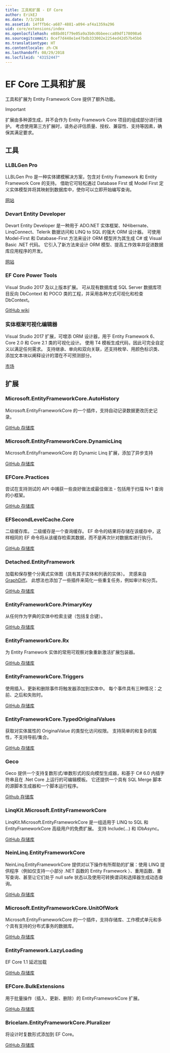 ```yaml
---
title: 工具和扩展 - EF Core
author: ErikEJ
ms.date: 7/3/2018
ms.assetid: 14fffb6c-a687-4881-a094-af4a1359a296
uid: core/extensions/index
ms.openlocfilehash: e88bd01f79e05a9a3b0c0bbeecca89df178098a6
ms.sourcegitcommit: 0cef7d448e1e47bdb333002e2254ed42d57b45b6
ms.translationtype: HT
ms.contentlocale: zh-CN
ms.lasthandoff: 08/29/2018
ms.locfileid: "43152447"
---
```

# <a name="ef-core-tools--extensions"></a>EF Core 工具和扩展

工具和扩展为 Entity Framework Core 提供了额外功能。

> [!IMPORTANT]  
> 扩展由多种源生成，并不会作为 Entity Framework Core 项目的组成部分进行维护。 考虑使用第三方扩展时，请务必评估质量、授权、兼容性、支持等因素，确保其满足要求。

## <a name="tools"></a>工具

### <a name="llblgen-pro"></a>LLBLGen Pro

LLBLGen Pro 是一种实体建模解决方案，包含对 Entity Framework 和 Entity Framework Core 的支持。 借助它可轻松通过 Database First 或 Model First 定义实体模型并将其映射到数据库中，使你可以立即开始编写查询。

[网站](https://www.llblgen.com/)

### <a name="devart-entity-developer"></a>Devart Entity Developer

Devart Entity Developer 是一种用于 ADO.NET 实体框架、NHibernate、LinqConnect、Telerik 数据访问和 LINQ to SQL 的强大 ORM 设计器。 可使用 Model-First 和 Database-First 方法来设计 ORM 模型并为其生成 C# 或 Visual Basic .NET 代码。 它引入了新方法来设计 ORM 模型、提高工作效率并促进数据库应用程序的开发。

[网站](https://www.devart.com/entitydeveloper/)

### <a name="ef-core-power-tools"></a>EF Core Power Tools

Visual Studio 2017 及以上版本扩展。 可从现有数据库或 SQL Server 数据库项目反向 DbContext 和 POCO 类的工程，并采用各种方式可视化和检查 DbContext。

[GitHub wiki](https://github.com/ErikEJ/SqlCeToolbox/wiki/EF-Core-Power-Tools)

### <a name="entity-framework-visual-editor"></a>实体框架可视化编辑器

Visual Studio 2017 扩展，可增添 ORM 设计器，用于 Entity Framework 6、Core 2.0 和 Core 2.1 类的可视化设计。 使用 T4 模板生成代码，因此可完全自定义以满足任何需求。 支持继承、单向和双向关联，还支持枚举、用颜色标识类、添加文本块以阐释设计的潜在不可预测部分。

[市场](https://marketplace.visualstudio.com/items?itemName=michaelsawczyn.EFDesigner)

## <a name="extensions"></a>扩展

### <a name="microsoftentityframeworkcoreautohistory"></a>Microsoft.EntityFrameworkCore.AutoHistory

Microsoft.EntityFrameworkCore 的一个插件，支持自动记录数据更改历史记录。

[GitHub 存储库](https://github.com/Arch/AutoHistory/)

### <a name="microsoftentityframeworkcoredynamiclinq"></a>Microsoft.EntityFrameworkCore.DynamicLinq

Microsoft.EntityFrameworkCore 的 Dynamic Linq 扩展，添加了异步支持

 [GitHub 存储库](https://github.com/StefH/System.Linq.Dynamic.Core/)

### <a name="efcorepractices"></a>EFCore.Practices

尝试在支持测试的 API 中捕获一些良好做法或最佳做法 - 包括用于扫描 N+1 查询的小框架。

[GitHub 存储库](https://github.com/riezebosch/efcore-practices/tree/master/src/EFCore.Practices/)

### <a name="efsecondlevelcachecore"></a>EFSecondLevelCache.Core

二级缓存库。 二级缓存是一个查询缓存。 EF 命令的结果将存储在该缓存中，这样相同的 EF 命令将从该缓存检索其数据，而不是再次针对数据库进行执行。

[GitHub 存储库](https://github.com/VahidN/EFSecondLevelCache.Core/)

### <a name="detachedentityframework"></a>Detached.EntityFramework

加载和保存整个分离式实体图（具有其子实体和列表的实体）。 灵感来自 [GraphDiff](https://github.com/refactorthis/GraphDiff/)。 此想法也添加了一些插件来简化一些重复任务，例如审计和分页。

[GitHub 存储库](https://github.com/leonardoporro/Detached/)

### <a name="entityframeworkcoreprimarykey"></a>EntityFrameworkCore.PrimaryKey

从任何作为字典的实体中检索主键（包括复合键）。

[GitHub 存储库](https://github.com/NickStrupat/EntityFramework.PrimaryKey/)

### <a name="entityframeworkcorerx"></a>EntityFrameworkCore.Rx

为 Entity Framework 实体的常用可观察对象重新激活扩展包装器。

[GitHub 存储库](https://github.com/NickStrupat/EntityFramework.Rx/)

### <a name="entityframeworkcoretriggers"></a>EntityFrameworkCore.Triggers

使用插入、更新和删除事件将触发器添加到实体中。 每个事件具有三种情况：之前、之后和失败时。

[GitHub 存储库](https://github.com/NickStrupat/EntityFramework.Triggers/)

### <a name="entityframeworkcoretypedoriginalvalues"></a>EntityFrameworkCore.TypedOriginalValues

获取对实体属性的 OriginalValue 的类型化访问权限。 支持简单的和复杂的属性，不支持导航/集合。

[GitHub 存储库](https://github.com/NickStrupat/EntityFramework.TypedOriginalValues/)

### <a name="geco"></a>Geco

Geco 提供一个支持复数形式/单数形式的反向模型生成器，和基于 C# 6.0 内插字符串且在 .Net Core 上运行的可编辑模板。 它还提供一个具有 SQL Merge 脚本的源脚本生成器和一个脚本运行程序。

[Github 存储库](https://github.com/iQuarc/Geco)

### <a name="linqkitmicrosoftentityframeworkcore"></a>LinqKit.Microsoft.EntityFrameworkCore

LinqKit.Microsoft.EntityFrameworkCore 是一组适用于 LINQ to SQL 和 EntityFrameworkCore 高级用户的免费扩展。 支持 Include(...) 和 IDbAsync。

[GitHub 存储库](https://github.com/scottksmith95/LINQKit/)

### <a name="neinlinqentityframeworkcore"></a>NeinLinq.EntityFrameworkCore

NeinLinq.EntityFrameworkCore 提供对以下操作有所帮助的扩展：使用 LINQ 提供程序（例如仅支持一小部分 .NET 函数的 Entity Framework ）、重用函数、重写查询、甚至让它们处于 null safe 状态以及使用可转换谓词和选择器生成动态查询。

[GitHub 存储库](https://github.com/axelheer/nein-linq/)

### <a name="microsoftentityframeworkcoreunitofwork"></a>Microsoft.EntityFrameworkCore.UnitOfWork

Microsoft.EntityFrameworkCore 的一个插件，支持存储库、工作模式单元和多个具有支持的分布式事务的数据库。

[GitHub 存储库](https://github.com/Arch/UnitOfWork/)

### <a name="entityframeworklazyloading"></a>EntityFramework.LazyLoading

EF Core 1.1 延迟加载

[GitHub 存储库](https://github.com/darxis/EntityFramework.LazyLoading)

### <a name="efcorebulkextensions"></a>EFCore.BulkExtensions

用于批量操作（插入、更新、删除）的 EntityFrameworkCore 扩展。

[GitHub 存储库](https://github.com/borisdj/EFCore.BulkExtensions)

### <a name="bricelamentityframeworkcorepluralizer"></a>Bricelam.EntityFrameworkCore.Pluralizer

将设计时复数形式添加到 EF Core。

[GitHub 存储库](https://github.com/bricelam/EFCore.Pluralizer)
